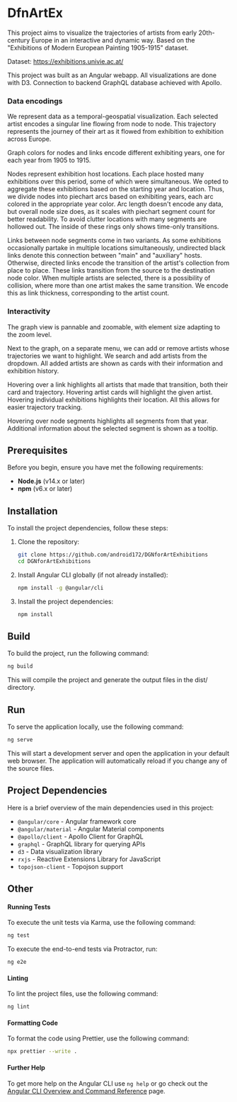 # DfnArtEx

This project aims to visualize the trajectories of artists from early 20th-century Europe in an interactive and dynamic way. Based on the "Exhibitions of Modern European Painting 1905-1915" dataset.

Dataset: https://exhibitions.univie.ac.at/

This project was built as an Angular webapp. All visualizations are done with D3. Connection to backend GraphQL database achieved with Apollo.

### Data encodings

We represent data as a temporal-geospatial visualization. Each selected artist encodes a singular line flowing from node to node. This trajectory represents the journey of their art as it flowed from exhibition to exhibition across Europe.

Graph colors for nodes and links encode different exhibiting years, one for each year from 1905 to 1915.

Nodes represent exhibition host locations. Each place hosted many exhibitions over this period, some of which were simultaneous. We opted to aggregate these exhibitions based on the starting year and location. Thus, we divide nodes into piechart arcs based on exhibiting years, each arc colored in the appropriate year color. Arc length doesn't encode any data, but overall node size does, as it scales with piechart segment count for better readability. To avoid clutter locations with many segments are hollowed out. The inside of these rings only shows time-only transitions.

Links between node segments come in two variants. As some exhibitions occasionally partake in multiple locations simultaneously, undirected black links denote this connection between "main" and "auxiliary" hosts. Otherwise, directed links encode the transition of the artist's collection from place to place. These links transition from the source to the destination node color. When multiple artists are selected, there is a possibility of collision, where more than one artist makes the same transition. We encode this as link thickness, corresponding to the artist count.

### Interactivity

The graph view is pannable and zoomable, with element size adapting to the zoom level.

Next to the graph, on a separate menu, we can add or remove artists whose trajectories we want to highlight. We search and add artists from the dropdown. All added artists are shown as cards with their information and exhibition history.

Hovering over a link highlights all artists that made that transition, both their card and trajectory. Hovering artist cards will highlight the given artist. Hovering individual exhibitions highlights their location. All this allows for easier trajectory tracking.

Hovering over node segments highlights all segments from that year. Additional information about the selected segment is shown as a tooltip.

## Prerequisites

Before you begin, ensure you have met the following requirements:

- **Node.js** (v14.x or later)
- **npm** (v6.x or later)

## Installation

To install the project dependencies, follow these steps:

1. Clone the repository:
   ```bash
   git clone https://github.com/android172/DGNforArtExhibitions
   cd DGNforArtExhibitions
   ```
2. Install Angular CLI globally (if not already installed):
   ```bash
   npm install -g @angular/cli
   ```
3. Install the project dependencies:
   ```bash
   npm install
   ```

## Build

To build the project, run the following command:

```bash
ng build
```

This will compile the project and generate the output files in the dist/ directory.

## Run

To serve the application locally, use the following command:

```bash
ng serve
```

This will start a development server and open the application in your default web browser. The application will automatically reload if you change any of the source files.

## Project Dependencies

Here is a brief overview of the main dependencies used in this project:

- `@angular/core` - Angular framework core
- `@angular/material` - Angular Material components
- `@apollo/client` - Apollo Client for GraphQL
- `graphql` - GraphQL library for querying APIs
- `d3` - Data visualization library
- `rxjs` - Reactive Extensions Library for JavaScript
- `topojson-client` - Topojson support

## Other

#### Running Tests

To execute the unit tests via Karma, use the following command:

```bash
ng test
```

To execute the end-to-end tests via Protractor, run:

```bash
ng e2e
```

#### Linting

To lint the project files, use the following command:

```bash
ng lint
```

#### Formatting Code

To format the code using Prettier, use the following command:

```bash
npx prettier --write .
```

#### Further Help

To get more help on the Angular CLI use `ng help` or go check out the [Angular CLI Overview and Command Reference](https://angular.io/cli) page.
